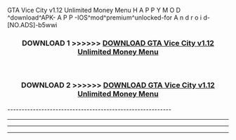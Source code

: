  GTA Vice City v1.12 Unlimited Money Menu  H A P P Y M O D ^download^APK- A P P -IOS^mod^premium^unlocked-for A n d r o i d-[NO.ADS]-b5wwi



<div align="center">

<h3>DOWNLOAD 1 >>>>>> <a href="https://en-mod.web.app/?en= GTA Vice City v1.12 Unlimited Money Menu ">DOWNLOAD GTA Vice City v1.12 Unlimited Money Menu  </a></h3><br>

<h3>DOWNLOAD 2 >>>>>> <a href="https://en-mod.web.app/?en= GTA Vice City v1.12 Unlimited Money Menu ">DOWNLOAD GTA Vice City v1.12 Unlimited Money Menu  </a></h3>

</div>
----------------------------------------------------------

----------------------------------------------------------

----------------------------------------------------------

----------------------------------------------------------



